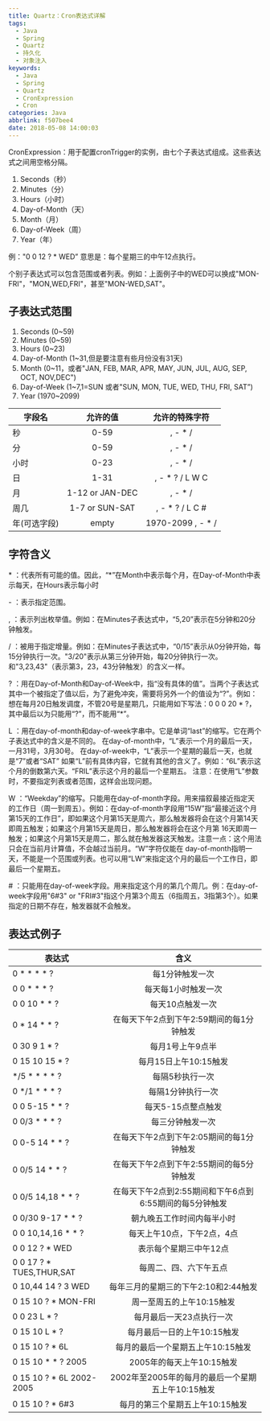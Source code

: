 ```yaml
---
title: Quartz：Cron表达式详解
tags:
  - Java
  - Spring
  - Quartz
  - 持久化
  - 对象注入
keywords:
  - Java
  - Spring
  - Quartz
  - CronExpression
  - Cron
categories: Java
abbrlink: f507bee4
date: 2018-05-08 14:00:03
---
```


CronExpression：用于配置cronTrigger的实例，由七个子表达式组成。这些表达式之间用空格分隔。

1. Seconds（秒）
2. Minutes（分）
3. Hours（小时）
4. Day-of-Month（天）
5. Month（月）
6. Day-of-Week（周）
7. Year（年）

例："0 0 12 ? * WED” 意思是：每个星期三的中午12点执行。

<!--more-->
个别子表达式可以包含范围或者列表。例如：上面例子中的WED可以换成"MON-FRI"，"MON,WED,FRI"，甚至"MON-WED,SAT"。

## 子表达式范围
1. Seconds (0~59)
2. Minutes (0~59)
3. Hours (0~23)
4. Day-of-Month (1~31,但是要注意有些月份没有31天)
5. Month (0~11，或者"JAN, FEB, MAR, APR, MAY, JUN, JUL, AUG, SEP, OCT, NOV,DEC")
6. Day-of-Week (1~7,1=SUN 或者"SUN, MON, TUE, WED, THU, FRI, SAT”)
7. Year (1970~2099)


| 字段名      | 允许的值  |  允许的特殊字符 |
| --------   | :-----:  | :----: |
| 秒        | 0-59      |    , - * /     |
| 分        | 0-59      |    , - * /     |
| 小时      | 0-23      |    , - * /     |
| 日        | 1-31      |    , - * ? / L W C    |
| 月        | 1-12 or JAN-DEC      |   , - * /    |
| 周几      | 1-7 or SUN-SAT      |    , - * ? / L C #     |
| 年(可选字段) | empty      |   1970-2099 , - * /    |


## 字符含义
\* ：代表所有可能的值。因此，“*”在Month中表示每个月，在Day-of-Month中表示每天，在Hours表示每小时

\- ：表示指定范围。

, ：表示列出枚举值。例如：在Minutes子表达式中，“5,20”表示在5分钟和20分钟触发。

/ ：被用于指定增量。例如：在Minutes子表达式中，“0/15”表示从0分钟开始，每15分钟执行一次。"3/20"表示从第三分钟开始，每20分钟执行一次。和"3,23,43"（表示第3，23，43分钟触发）的含义一样。

? ：用在Day-of-Month和Day-of-Week中，指“没有具体的值”。当两个子表达式其中一个被指定了值以后，为了避免冲突，需要将另外一个的值设为“?”。例如：想在每月20日触发调度，不管20号是星期几，只能用如下写法：0 0 0 20 * ?，其中最后以为只能用“?”，而不能用“*”。

L ：用在day-of-month和day-of-week字串中。它是单词“last”的缩写。它在两个子表达式中的含义是不同的。
在day-of-month中，“L”表示一个月的最后一天，一月31号，3月30号。
在day-of-week中，“L”表示一个星期的最后一天，也就是“7”或者“SAT”
如果“L”前有具体内容，它就有其他的含义了。例如：“6L”表示这个月的倒数第六天。“FRIL”表示这个月的最后一个星期五。
注意：在使用“L”参数时，不要指定列表或者范围，这样会出现问题。

W ：“Weekday”的缩写。只能用在day-of-month字段。用来描叙最接近指定天的工作日（周一到周五）。例如：在day-of-month字段用“15W”指“最接近这个月第15天的工作日”，即如果这个月第15天是周六，那么触发器将会在这个月第14天即周五触发；如果这个月第15天是周日，那么触发器将会在这个月第 16天即周一触发；如果这个月第15天是周二，那么就在触发器这天触发。注意一点：这个用法只会在当前月计算值，不会越过当前月。“W”字符仅能在 day-of-month指明一天，不能是一个范围或列表。也可以用“LW”来指定这个月的最后一个工作日，即最后一个星期五。

\# ：只能用在day-of-week字段。用来指定这个月的第几个周几。例：在day-of-week字段用"6#3" or "FRI#3"指这个月第3个周五（6指周五，3指第3个）。如果指定的日期不存在，触发器就不会触发。

## 表达式例子

| 表达式      | 含义  |
| --------   | :-----:  |
|0 * * * * ? |每1分钟触发一次
|0 0 * * * ? |每天每1小时触发一次
|0 0 10 * * ? |每天10点触发一次
|0 * 14 * * ? |在每天下午2点到下午2:59期间的每1分钟触发 
|0 30 9 1 * ? |每月1号上午9点半
|0 15 10 15 * ? |每月15日上午10:15触发
|*/5 * * * * ? |每隔5秒执行一次
|0 */1 * * * ? |每隔1分钟执行一次
|0 0 5-15 * * ? |每天5-15点整点触发
|0 0/3 * * * ? |每三分钟触发一次
|0 0-5 14 * * ? |在每天下午2点到下午2:05期间的每1分钟触发 
|0 0/5 14 * * ? |在每天下午2点到下午2:55期间的每5分钟触发
|0 0/5 14,18 * * ? |在每天下午2点到2:55期间和下午6点到6:55期间的每5分钟触发
|0 0/30 9-17 * * ? |朝九晚五工作时间内每半小时
|0 0 10,14,16 * * ? |每天上午10点，下午2点，4点 
|0 0 12 ? * WED |表示每个星期三中午12点
|0 0 17 ? * TUES,THUR,SAT |每周二、四、六下午五点
|0 10,44 14 ? 3 WED |每年三月的星期三的下午2:10和2:44触发 
|0 15 10 ? * MON-FRI |周一至周五的上午10:15触发
|0 0 23 L * ? |每月最后一天23点执行一次
|0 15 10 L * ? |每月最后一日的上午10:15触发 
|0 15 10 ? * 6L |每月的最后一个星期五上午10:15触发 
|0 15 10 * * ? 2005 |2005年的每天上午10:15触发 
|0 15 10 ? * 6L 2002-2005 |2002年至2005年的每月的最后一个星期五上午10:15触发 
|0 15 10 ? * 6#3 |每月的第三个星期五上午10:15触发
